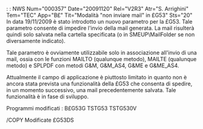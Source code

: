  :  : NWS Num="000357" Date="20091120" Rel="V2R3" Atr="S. Arrighini" Tem="TEC" App="B£" Tit="Modalità "non inviare mail" in £G53" Sts="20"
In data 19/11/2009 è stato introdotto un nuovo parametro per la £G53.
Tale parametro consente di impedire l'invio della mail generata. La mail risulterà quindi solo salvata nella cartella specificata (o in SMEUP\MailFolder se non diversamente indicato).

Tale parametro è ovviamente utilizzabile solo in associazione all'invio di una mail, ossia con le funzioni MAILTO (qualunque metodo), MAILTE (qualunque metodo) e SPLPDF con metodi G&M, G&M_AS4, G&ME
e G&ME_AS4.

Attualmente il campo di applicazione è piuttosto limitato in quanto non è ancora stata prevista una funzionalità della £G53 che consenta di spedire, in un momento successivo, una mail precedentemente salvata.
Tale funzionalità è in fase di sviluppo.

Programmi modificati : 
B£G53G
TSTG53
TSTG530V

/COPY Modificate
£G53DS
